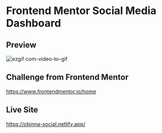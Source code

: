 # Frontend Mentor Social Media Dashboard

## Preview
![ezgif com-video-to-gif](https://user-images.githubusercontent.com/105124616/172853508-05303efa-b8fd-49e3-9507-575cf74dd150.gif)

## Challenge from Frontend Mentor
https://www.frontendmentor.io/home

## Live Site
https://obinna-social.netlify.app/

